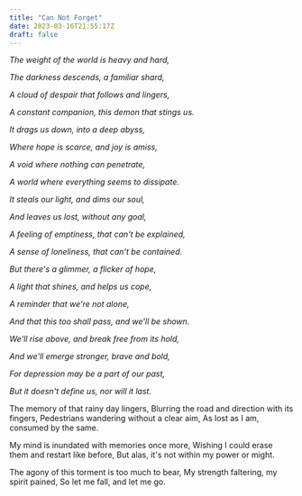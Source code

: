```yaml
---
title: "Can Not Forget"
date: 2023-03-16T21:55:17Z
draft: false
---
```

                             
*The weight of the world is heavy and hard,*

*The darkness descends, a familiar shard,*

*A cloud of despair that follows and lingers,*

*A constant companion, this demon that stings us.*

*It drags us down, into a deep abyss,*

*Where hope is scarce, and joy is amiss,*

*A void where nothing can penetrate,*

*A world where everything seems to dissipate.*

*It steals our light, and dims our soul,*

*And leaves us lost, without any goal,*

*A feeling of emptiness, that can't be explained,*

*A sense of loneliness, that can't be contained.*

*But there's a glimmer, a flicker of hope,*

*A light that shines, and helps us cope,*

*A reminder that we're not alone,*

*And that this too shall pass, and we'll be shown.*

*We'll rise above, and break free from its hold,*

*And we'll emerge stronger, brave and bold,*

*For depression may be a part of our past,*

*But it doesn't define us, nor will it last.*



The memory of that rainy day lingers,
Blurring the road and direction with its fingers,
Pedestrians wandering without a clear aim,
As lost as I am, consumed by the same.

My mind is inundated with memories once more,
Wishing I could erase them and restart like before,
But alas, it's not within my power or might.

The agony of this torment is too much to bear,
My strength faltering, my spirit pained,
So let me fall, and let me go.